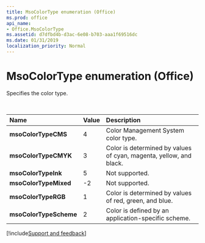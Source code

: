 ```yaml
---
title: MsoColorType enumeration (Office)
ms.prod: office
api_name:
- Office.MsoColorType
ms.assetid: d7dfbd4b-d3ac-6e08-b703-aaa1f69516dc
ms.date: 01/31/2019
localization_priority: Normal
---
```



# MsoColorType enumeration (Office)

Specifies the color type.

<br/>

|Name|Value|Description|
|:-----|:-----|:-----|
|**msoColorTypeCMS**|4|Color Management System color type.|
|**msoColorTypeCMYK**|3|Color is determined by values of cyan, magenta, yellow, and black.|
|**msoColorTypeInk**|5|Not supported.|
|**msoColorTypeMixed**|-2|Not supported.|
|**msoColorTypeRGB**|1|Color is determined by values of red, green, and blue.|
|**msoColorTypeScheme**|2|Color is defined by an application-specific scheme.|

[!include[Support and feedback](~/includes/feedback-boilerplate.md)]
